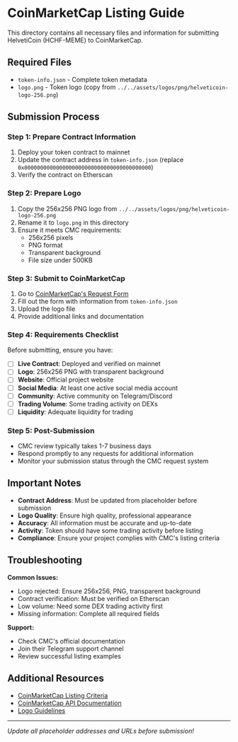 # CoinMarketCap Listing Guide

This directory contains all necessary files and information for submitting HelvetiCoin (HCHF-MEME) to CoinMarketCap.

## Required Files

- `token-info.json` - Complete token metadata
- `logo.png` - Token logo (copy from `../../assets/logos/png/helveticoin-logo-256.png`)

## Submission Process

### Step 1: Prepare Contract Information
1. Deploy your token contract to mainnet
2. Update the contract address in `token-info.json` (replace `0x0000000000000000000000000000000000000000`)
3. Verify the contract on Etherscan

### Step 2: Prepare Logo
1. Copy the 256x256 PNG logo from `../../assets/logos/png/helveticoin-logo-256.png`
2. Rename it to `logo.png` in this directory
3. Ensure it meets CMC requirements:
   - 256x256 pixels
   - PNG format
   - Transparent background
   - File size under 500KB

### Step 3: Submit to CoinMarketCap
1. Go to [CoinMarketCap's Request Form](https://coinmarketcap.com/request/)
2. Fill out the form with information from `token-info.json`
3. Upload the logo file
4. Provide additional links and documentation

### Step 4: Requirements Checklist

Before submitting, ensure you have:

- [ ] **Live Contract**: Deployed and verified on mainnet
- [ ] **Logo**: 256x256 PNG with transparent background
- [ ] **Website**: Official project website
- [ ] **Social Media**: At least one active social media account
- [ ] **Community**: Active community on Telegram/Discord
- [ ] **Trading Volume**: Some trading activity on DEXs
- [ ] **Liquidity**: Adequate liquidity for trading

### Step 5: Post-Submission

- CMC review typically takes 1-7 business days
- Respond promptly to any requests for additional information
- Monitor your submission status through the CMC request system

## Important Notes

- **Contract Address**: Must be updated from placeholder before submission
- **Logo Quality**: Ensure high quality, professional appearance
- **Accuracy**: All information must be accurate and up-to-date
- **Activity**: Token should have some trading activity before listing
- **Compliance**: Ensure your project complies with CMC's listing criteria

## Troubleshooting

**Common Issues:**
- Logo rejected: Ensure 256x256, PNG, transparent background
- Contract verification: Must be verified on Etherscan
- Low volume: Need some DEX trading activity first
- Missing information: Complete all required fields

**Support:**
- Check CMC's official documentation
- Join their Telegram support channel
- Review successful listing examples

## Additional Resources

- [CoinMarketCap Listing Criteria](https://coinmarketcap.com/methodology/)
- [CoinMarketCap API Documentation](https://coinmarketcap.com/api/documentation/v1/)
- [Logo Guidelines](https://coinmarketcap.com/logo-guidelines/)

---

*Update all placeholder addresses and URLs before submission!*